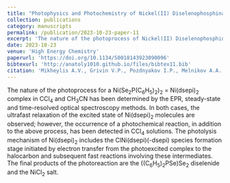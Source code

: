 ```yaml
---
title: "Photophysics and Photochemistry of Nickel(II) Diselenophosphinate in CCl<sub>4</sub>"
collection: publications
category: manuscripts
permalink: /publication/2023-10-23-paper-11
excerpt: 'The nature of the photoprocess of Nickel(II) Diselenophosphinate in CCl<sub>4</sub> were determined y the EPR, steady-state and time-resolved optical spectroscopy methods'
date: 2023-10-23
venue: 'High Energy Chemistry'
paperurl: 'https://doi.org/10.1134/S0018143923090096'
bibtexurl: 'http://anatoly1010.github.io/files/bibtex11.bib'
citation: 'Mikheylis A.V., Grivin V.P., Pozdnyakov I.P., Melnikov A.A., Melnikov A.R., Sadykov E.Kh., Artem’ev A.V. &quot;Photophysics and Photochemistry of Nickel(II) Diselenophosphinate in CCl4.&quot; <i>High Energy Chem.</i>. 2023. 57(3). P. S433-S440.'
---
```

The nature of the photoprocess for a Ni(Se<sub>2</sub>P(C<sub>6</sub>H<sub>5</sub>)<sub>2</sub>)<sub>2</sub> = Ni(dsepi)<sub>2</sub> complex in CCl<sub>4</sub> and CH<sub>3</sub>CN has been determined by the EPR, steady-state and time-resolved optical spectroscopy methods. In both cases, the ultrafast relaxation of the excited state of Ni(dsepi)<sub>2</sub> molecules are observed; however, the occurrence of a photochemical reaction, in addition to the above process, has been detected in CCl<sub>4</sub> solutions. The photolysis mechanism of Ni(dsepi)<sub>2</sub> includes the ClNi(dsepi)(-dsepi) species formation stage initiated by electron transfer from the photoexcited complex to the halocarbon and subsequent fast reactions involving these intermediates. The final products of the photoreaction are the ((C<sub>6</sub>H<sub>5</sub>)<sub>2</sub>PSe)Se<sub>2</sub> diselenide and the NiCl<sub>2</sub> salt.